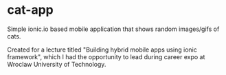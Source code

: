# cat-app


Simple ionic.io based mobile application that shows random images/gifs of cats.

Created for a lecture titled "Building hybrid mobile apps using ionic framework", which I had the opportunity to lead during career expo at Wroclaw University of Technology.
